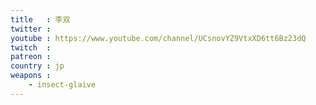 ```yaml
---
title   : 李双
twitter :
youtube : https://www.youtube.com/channel/UCsnovYZ9VtxXD6tt6Bz23dQ
twitch  :
patreon :
country : jp
weapons :
    - insect-glaive
---
```

